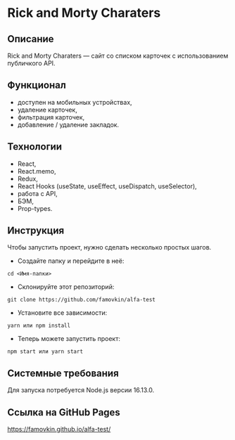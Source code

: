 # Rick and Morty Charaters

## Описание

Rick and Morty Charaters — сайт со списком карточек с использованием публичкого API.

## Функционал

- доступен на мобильных устройствах,
- удаление карточек,
- фильтрация карточек,
- добавление / удаление закладок.

## Технологии

- React,
- React.memo,
- Redux,
- React Hooks (useState, useEffect, useDispatch, useSelector),
- работа с API,
- БЭМ,
- Prop-types.

## Инструкция

Чтобы запустить проект, нужно сделать несколько простых шагов.

- Создайте папку и перейдите в неё:

```
cd <Имя-папки>
```

- Склонируйте этот репозиторий:

```
git clone https://github.com/famovkin/alfa-test
```

- Установите все зависимости:

```
yarn или npm install
```

- Теперь можете запустить проект:

```
npm start или yarn start
```

## Системные требования

Для запуска потребуется Node.js версии 16.13.0.

## Ссылка на GitHub Pages

https://famovkin.github.io/alfa-test/
